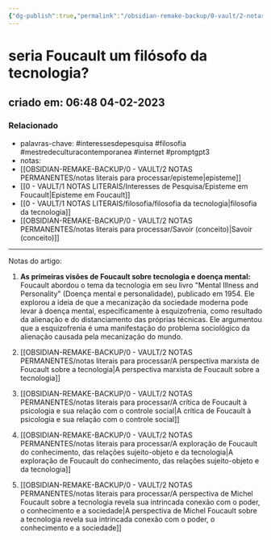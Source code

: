 ```yaml
---
{"dg-publish":true,"permalink":"/obsidian-remake-backup/0-vault/2-notas-permanentes/seria-foucault-um-filosofo-da-tecnologia/","tags":["permanente","interessesdepesquisa","filosofia","mestredeculturacontemporanea","internet","promptgpt3"],"dgHomeLink":true,"dgShowLocalGraph":true,"dgShowFileTree":true,"dgEnableSearch":true,"noteIcon":""}
---
```


# seria Foucault um filósofo da tecnologia?

## criado em: 06:48 04-02-2023

### Relacionado

- palavras-chave: #interessesdepesquisa #filosofia #mestredeculturacontemporanea #internet #promptgpt3 
- notas: 
- [[OBSIDIAN-REMAKE-BACKUP/0 - VAULT/2 NOTAS PERMANENTES/notas literais para processar/episteme\|episteme]]
- [[0 - VAULT/1 NOTAS LITERAIS/Interesses de Pesquisa/Episteme em Foucault\|Episteme em Foucault]]
- [[0 - VAULT/1 NOTAS LITERAIS/filosofia/filosofia da tecnologia\|filosofia da tecnologia]]
- [[OBSIDIAN-REMAKE-BACKUP/0 - VAULT/2 NOTAS PERMANENTES/notas literais para processar/Savoir (conceito)\|Savoir (conceito)]]
---

Notas do artigo:

1. **As primeiras visões de Foucault sobre tecnologia e doença mental:** Foucault abordou o tema da tecnologia em seu livro "Mental Illness and Personality" (Doença mental e personalidade), publicado em 1954. Ele explorou a ideia de que a mecanização da sociedade moderna pode levar à doença mental, especificamente à esquizofrenia, como resultado da alienação e do distanciamento das próprias técnicas. Ele argumentou que a esquizofrenia é uma manifestação do problema sociológico da alienação causada pela mecanização do mundo.

2. [[OBSIDIAN-REMAKE-BACKUP/0 - VAULT/2 NOTAS PERMANENTES/notas literais para processar/A perspectiva marxista de Foucault sobre a tecnologia\|A perspectiva marxista de Foucault sobre a tecnologia]]

3. [[OBSIDIAN-REMAKE-BACKUP/0 - VAULT/2 NOTAS PERMANENTES/notas literais para processar/A crítica de Foucault à psicologia e sua relação com o controle social\|A crítica de Foucault à psicologia e sua relação com o controle social]]

4. [[OBSIDIAN-REMAKE-BACKUP/0 - VAULT/2 NOTAS PERMANENTES/notas literais para processar/A exploração de Foucault do conhecimento, das relações sujeito-objeto e da tecnologia\|A exploração de Foucault do conhecimento, das relações sujeito-objeto e da tecnologia]]
   
5. [[OBSIDIAN-REMAKE-BACKUP/0 - VAULT/2 NOTAS PERMANENTES/notas literais para processar/A perspectiva de Michel Foucault sobre a tecnologia revela sua intrincada conexão com o poder, o conhecimento e a sociedade\|A perspectiva de Michel Foucault sobre a tecnologia revela sua intrincada conexão com o poder, o conhecimento e a sociedade]]
